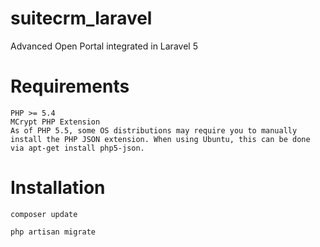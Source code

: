 # suitecrm_laravel
Advanced Open Portal integrated in Laravel 5

# Requirements
```
PHP >= 5.4
MCrypt PHP Extension
As of PHP 5.5, some OS distributions may require you to manually install the PHP JSON extension. When using Ubuntu, this can be done via apt-get install php5-json.
```


# Installation
```
composer update
```

```
php artisan migrate
```

